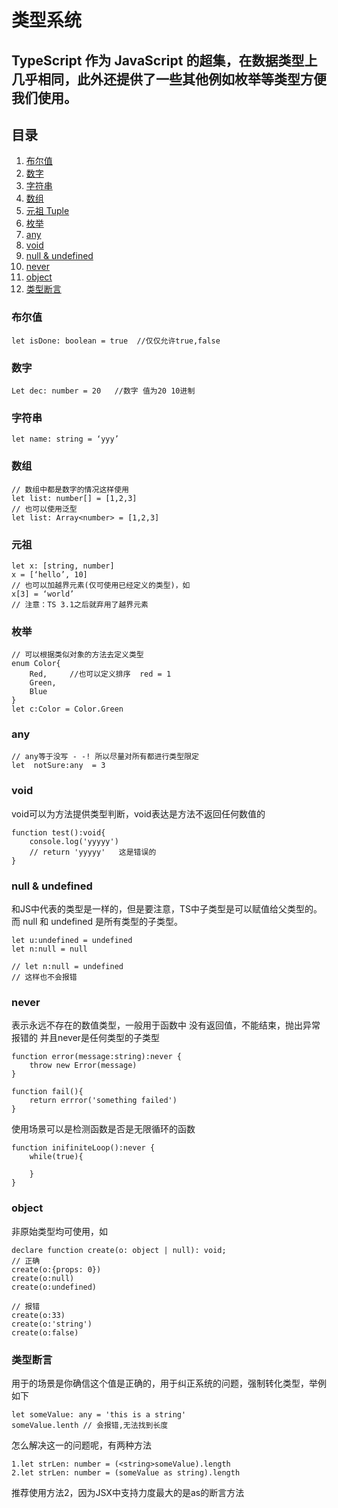 # 类型系统

## TypeScript 作为 JavaScript 的超集，在数据类型上几乎相同，此外还提供了一些其他例如枚举等类型方便我们使用。

## 目录
1. [布尔值](https://github.com/Will0319/study/blob/master/TypeScript/类型系统.md#布尔值)  
2. [数字](https://github.com/Will0319/study/blob/master/TypeScript/类型系统.md#数字)  
3. [字符串](https://github.com/Will0319/study/blob/master/TypeScript/类型系统.md#字符串)  
4. [数组](https://github.com/Will0319/study/blob/master/TypeScript/类型系统.md#数组)  
5. [元祖 Tuple](https://github.com/Will0319/study/blob/master/TypeScript/类型系统.md#元祖Tuple)  
6. [枚举](https://github.com/Will0319/study/blob/master/TypeScript/类型系统.md#枚举)  
7. [any](https://github.com/Will0319/study/blob/master/TypeScript/类型系统.md#any)  
8. [void](https://github.com/Will0319/study/blob/master/TypeScript/类型系统.md#void)  
9. [null & undefined](https://github.com/Will0319/study/blob/master/TypeScript/类型系统.md#null--undefined)  
10. [never](https://github.com/Will0319/study/blob/master/TypeScript/类型系统.md#null--undefined)  
11. [object](https://github.com/Will0319/study/blob/master/TypeScript/类型系统.md#object)  
12. [类型断言](https://github.com/Will0319/study/blob/master/TypeScript/类型系统.md#类型断言)  

### 布尔值
```
let isDone: boolean = true  //仅仅允许true,false
```

### 数字
```
Let dec: number = 20   //数字 值为20 10进制
```

### 字符串
```
let name: string = ‘yyy’
```

### 数组
```
// 数组中都是数字的情况这样使用
let list: number[] = [1,2,3]
// 也可以使用泛型
let list: Array<number> = [1,2,3]
```

### 元祖
```
let x: [string, number]
x = [‘hello’, 10]
// 也可以加越界元素(仅可使用已经定义的类型)，如
x[3] = ‘world’
// 注意：TS 3.1之后就弃用了越界元素
```

### 枚举
```
// 可以根据类似对象的方法去定义类型
enum Color{
    Red,     //也可以定义排序  red = 1
    Green,
    Blue
}
let c:Color = Color.Green
```

### any
```
// any等于没写 - -! 所以尽量对所有都进行类型限定
let  notSure:any  = 3
```

### void
void可以为方法提供类型判断，void表达是方法不返回任何数值的
```
function test():void{
    console.log('yyyyy')
    // return 'yyyyy'   这是错误的
}
```

### null & undefined
和JS中代表的类型是一样的，但是要注意，TS中子类型是可以赋值给父类型的。而 null 和 undefined 是所有类型的子类型。
```
let u:undefined = undefined
let n:null = null

// let n:null = undefined
// 这样也不会报错
```

### never
表示永远不存在的数值类型，一般用于函数中
没有返回值，不能结束，抛出异常报错的
并且never是任何类型的子类型
```
function error(message:string):never {
    throw new Error(message)
}

function fail(){
    return errror('something failed')
}
```
使用场景可以是检测函数是否是无限循环的函数
```
function inifiniteLoop():never {
    while(true){

    }
}
```

### object
非原始类型均可使用，如
```
declare function create(o: object | null): void;
// 正确
create(o:{props: 0})
create(o:null)
create(o:undefined)

// 报错
create(o:33)
create(o:'string')
create(o:false)
```

### 类型断言
用于的场景是你确信这个值是正确的，用于纠正系统的问题，强制转化类型，举例如下
```
let someValue: any = 'this is a string'
someValue.lenth // 会报错,无法找到长度
```
怎么解决这一的问题呢，有两种方法
```
1.let strLen: number = (<string>someValue).length
2.let strLen: number = (someValue as string).length
```
推荐使用方法2，因为JSX中支持力度最大的是as的断言方法
